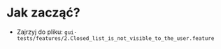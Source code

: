 # Jak zacząć?

- Zajrzyj do pliku: `gui-tests/features/2.Closed_list_is_not_visible_to_the_user.feature`